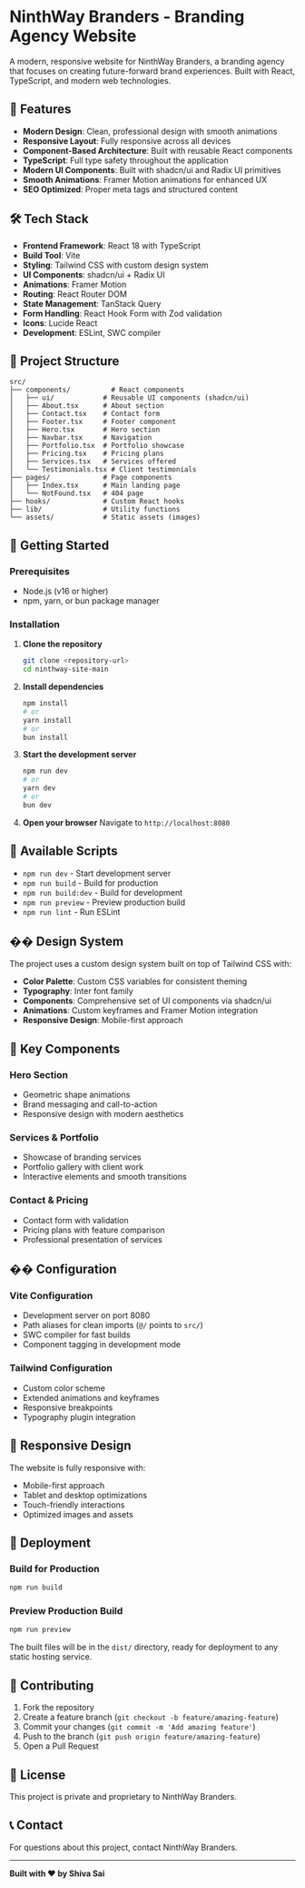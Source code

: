 # NinthWay Branders - Branding Agency Website

A modern, responsive website for NinthWay Branders, a branding agency that focuses on creating future-forward brand experiences. Built with React, TypeScript, and modern web technologies.

## 🚀 Features

- **Modern Design**: Clean, professional design with smooth animations
- **Responsive Layout**: Fully responsive across all devices
- **Component-Based Architecture**: Built with reusable React components
- **TypeScript**: Full type safety throughout the application
- **Modern UI Components**: Built with shadcn/ui and Radix UI primitives
- **Smooth Animations**: Framer Motion animations for enhanced UX
- **SEO Optimized**: Proper meta tags and structured content

## 🛠️ Tech Stack

- **Frontend Framework**: React 18 with TypeScript
- **Build Tool**: Vite
- **Styling**: Tailwind CSS with custom design system
- **UI Components**: shadcn/ui + Radix UI
- **Animations**: Framer Motion
- **Routing**: React Router DOM
- **State Management**: TanStack Query
- **Form Handling**: React Hook Form with Zod validation
- **Icons**: Lucide React
- **Development**: ESLint, SWC compiler

## 📁 Project Structure

```
src/
├── components/          # React components
│   ├── ui/            # Reusable UI components (shadcn/ui)
│   ├── About.tsx      # About section
│   ├── Contact.tsx    # Contact form
│   ├── Footer.tsx     # Footer component
│   ├── Hero.tsx       # Hero section
│   ├── Navbar.tsx     # Navigation
│   ├── Portfolio.tsx  # Portfolio showcase
│   ├── Pricing.tsx    # Pricing plans
│   ├── Services.tsx   # Services offered
│   └── Testimonials.tsx # Client testimonials
├── pages/             # Page components
│   ├── Index.tsx      # Main landing page
│   └── NotFound.tsx   # 404 page
├── hooks/             # Custom React hooks
├── lib/               # Utility functions
└── assets/            # Static assets (images)
```

## 🚀 Getting Started

### Prerequisites

- Node.js (v16 or higher)
- npm, yarn, or bun package manager

### Installation

1. **Clone the repository**
   ```bash
   git clone <repository-url>
   cd ninthway-site-main
   ```

2. **Install dependencies**
   ```bash
   npm install
   # or
   yarn install
   # or
   bun install
   ```

3. **Start the development server**
   ```bash
   npm run dev
   # or
   yarn dev
   # or
   bun dev
   ```

4. **Open your browser**
   Navigate to `http://localhost:8080`

## 📝 Available Scripts

- `npm run dev` - Start development server
- `npm run build` - Build for production
- `npm run build:dev` - Build for development
- `npm run preview` - Preview production build
- `npm run lint` - Run ESLint

## �� Design System

The project uses a custom design system built on top of Tailwind CSS with:

- **Color Palette**: Custom CSS variables for consistent theming
- **Typography**: Inter font family
- **Components**: Comprehensive set of UI components via shadcn/ui
- **Animations**: Custom keyframes and Framer Motion integration
- **Responsive Design**: Mobile-first approach

## 🌟 Key Components

### Hero Section
- Geometric shape animations
- Brand messaging and call-to-action
- Responsive design with modern aesthetics

### Services & Portfolio
- Showcase of branding services
- Portfolio gallery with client work
- Interactive elements and smooth transitions

### Contact & Pricing
- Contact form with validation
- Pricing plans with feature comparison
- Professional presentation of services

## �� Configuration

### Vite Configuration
- Development server on port 8080
- Path aliases for clean imports (`@/` points to `src/`)
- SWC compiler for fast builds
- Component tagging in development mode

### Tailwind Configuration
- Custom color scheme
- Extended animations and keyframes
- Responsive breakpoints
- Typography plugin integration

## 📱 Responsive Design

The website is fully responsive with:
- Mobile-first approach
- Tablet and desktop optimizations
- Touch-friendly interactions
- Optimized images and assets

## 🚀 Deployment

### Build for Production
```bash
npm run build
```

### Preview Production Build
```bash
npm run preview
```

The built files will be in the `dist/` directory, ready for deployment to any static hosting service.

## 🤝 Contributing

1. Fork the repository
2. Create a feature branch (`git checkout -b feature/amazing-feature`)
3. Commit your changes (`git commit -m 'Add amazing feature'`)
4. Push to the branch (`git push origin feature/amazing-feature`)
5. Open a Pull Request

## 📄 License

This project is private and proprietary to NinthWay Branders.

## 📞 Contact

For questions about this project, contact NinthWay Branders.

---

**Built with ❤️ by Shiva Sai**
